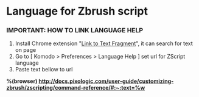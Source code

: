 # Language for Zbrush script


### IMPORTANT: HOW TO LINK LANGUAGE HELP


1. Install Chrome extension "[Link to Text Fragment](https://chrome.google.com/webstore/detail/link-to-text-fragment/pbcodcjpfjdpcineamnnmbkkmkdpajjg)", it can search for text on page
1. Go to [ Komodo > Preferences > Language Help ] set url for ZScript language
1. Paste text bellow to url

**%(browser) http://docs.pixologic.com/user-guide/customizing-zbrush/zscripting/command-reference/#:~:text=%w**